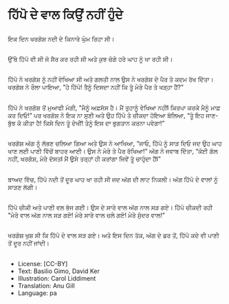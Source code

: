 # ਹਿੱਪੋ ਦੇ ਵਾਲ ਕਿਉਂ ਨਹੀਂ ਹੁੰਦੇ

##
ਇਕ ਦਿਨ ਖਰਗੋਸ਼ ਨਦੀ ਦੇ ਕਿਨਾਰੇ ਘੁੰਮ ਰਿਹਾ ਸੀ।

##
ਉੱਥੇ ਹਿੱਪੋ ਵੀ ਸੀ ਜੋ ਸੈਰ ਕਰ ਰਹੀ ਸੀ ਅਤੇ ਕੁਝ ਚੰਗੇ ਹਰੇ ਘਾਹ ਨੂੰ ਖਾ ਰਹੀ ਸੀ।

##
ਹਿੱਪੋ ਨੇ ਖਰਗੋਸ਼ ਨੂੰ ਨਹੀਂ ਵੇਖਿਆ ਸੀ ਅਤੇ ਗਲਤੀ ਨਾਲ ਉਸ ਨੇ ਖਰਗੋਸ਼ ਦੇ ਪੈਰ ਤੇ ਕਦਮ ਰੱਖ ਦਿੱਤਾ। ਖਰਗੋਸ਼ ਨੇ ਰੌਲਾ ਪਾਇਆ, "ਹੇ ਹਿੱਪੋ! ਤੈਨੂੰ ਦਿਸਦਾ ਨਹੀਂ ਕਿ ਤੂੰ ਮੇਰੇ ਪੈਰ ਤੇ ਖੜ੍ਹਾ ਹੈਂ?"

##
ਹਿੱਪੋ ਨੇ ਖਰਗੋਸ਼ ਤੋਂ ਮੁਆਫੀ ਮੰਗੀ, "ਮੈਨੂੰ ਅਫ਼ਸੋਸ ਹੈ। ਮੈਂ ਤੁਹਾਨੂੰ ਵੇਖਿਆ ਨਹੀਂI ਕਿਰਪਾ ਕਰਕੇ ਮੈਨੂੰ ਮਾਫ਼ ਕਰ ਦਿਓ!” ਪਰ ਖਰਗੋਸ਼ ਨੇ ਇਕ ਨਾ ਸੁਣੀ ਅਤੇ ਉਹ ਹਿੱਪੋ ਤੇ ਚੀਕਦਾ ਹੋਇਆ ਬੋਲਿਆ, “ਤੂੰ ਇਹ ਜਾਣ-ਬੁੱਝ ਕੇ ਕੀਤਾ ਹੈ! ਕਿਸੇ ਦਿਨ ਤੂੰ ਦੇਖੀਂ! ਤੇਨੂੰ ਇਸ ਦਾ ਭੁਗਤਾਨ ਕਰਨਾ ਪਵੇਗਾ!”

##
ਖਰਗੋਸ਼ ਅੱਗ ਨੂੰ ਲੱਭਣ ਚਲਿਆ ਗਿਆ ਅਤੇ ਉਸ ਨੇ ਆਖਿਆ, “ਜਾਓ, ਹਿੱਪੋ ਨੂੰ ਸਾੜ ਦਿਓ ਜਦ ਉਹ ਘਾਹ ਖਾਣ ਲਈ ਪਾਣੀ ਵਿੱਚੋਂ ਬਾਹਰ ਆਈ। ਉਸ ਨੇ ਮੇਰੇ ਤੇ ਪੈਰ ਰੱਖਿਆ!” ਅੱਗ ਨੇ ਜਵਾਬ ਦਿੱਤਾ, “ਕੋਈ ਗੱਲ ਨਹੀਂ, ਖਰਗੋਸ਼, ਮੇਰੇ ਦੋਸਤI ਮੈਂ ਉਸੇ ਤਰ੍ਹਾਂ ਹੀ ਕਰਾਂਗਾ ਜਿਵੇਂ ਤੂੰ ਚਾਹੁੰਦਾ ਹੈਂI”

##
ਬਾਅਦ ਵਿੱਚ, ਹਿੱਪੋ ਨਦੀ ਤੋਂ ਦੂਰ ਘਾਹ ਖਾ ਰਹੀ ਸੀ ਜਦ ਅੱਗ ਦੀ ਲਾਟ ਨਿਕਲੀ। ਅੱਗ ਹਿੱਪੋ ਦੇ ਵਾਲਾਂ ਨੂੰ ਸਾੜਣ ਲੱਗੀ।

##
ਹਿੱਪੋ ਚੀਕੀ ਅਤੇ ਪਾਣੀ ਵਲ ਭੱਜ ਗਈ। ਉਸ ਦੇ ਸਾਰੇ ਵਾਲ ਅੱਗ ਨਾਲ ਸੜ ਗਏ। ਹਿੱਪੋ ਚੀਕਦੀ ਰਹੀ "ਮੇਰੇ ਵਾਲ ਅੱਗ ਨਾਲ ਸੜ ਗਏ! ਮੇਰੇ ਸਾਰੇ ਵਾਲ ਚਲੇ ਗਏ! ਮੇਰੇ ਸੁੰਦਰ ਵਾਲ!"

##
ਖਰਗੋਸ਼ ਖੁਸ਼ ਸੀ ਕਿ ਹਿੱਪੋ ਦੇ ਵਾਲ ਸੜ ਗਏ। ਅਤੇ ਇਸ ਦਿਨ ਤੱਕ, ਅੱਗ ਦੇ ਡਰ ਤੋਂ, ਹਿੱਪੋ ਕਦੇ ਵੀ ਪਾਣੀ ਤੋਂ ਦੂਰ ਨਹੀਂ ਜਾਂਦੀ।

##
* License: [CC-BY]
* Text: Basilio Gimo, David Ker
* Illustration: Carol Liddiment
* Translation: Anu Gill
* Language: pa
